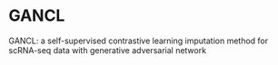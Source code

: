 # GANCL
GANCL: a self-supervised contrastive learning imputation method for scRNA-seq data with generative adversarial network
